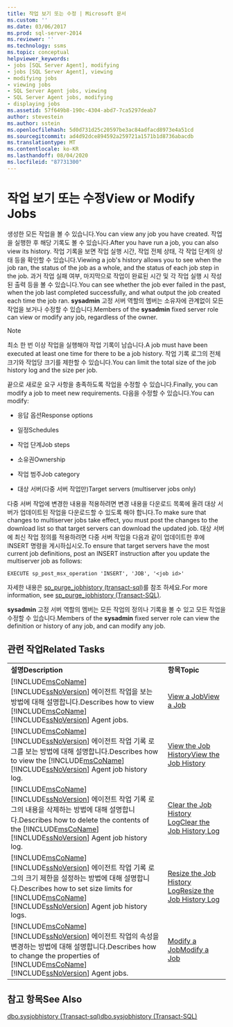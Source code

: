 ```yaml
---
title: 작업 보기 또는 수정 | Microsoft 문서
ms.custom: ''
ms.date: 03/06/2017
ms.prod: sql-server-2014
ms.reviewer: ''
ms.technology: ssms
ms.topic: conceptual
helpviewer_keywords:
- jobs [SQL Server Agent], modifying
- jobs [SQL Server Agent], viewing
- modifying jobs
- viewing jobs
- SQL Server Agent jobs, viewing
- SQL Server Agent jobs, modifying
- displaying jobs
ms.assetid: 57f649b8-190c-4304-abd7-7ca5297deab7
author: stevestein
ms.author: sstein
ms.openlocfilehash: 5d0d731d25c20597be3ac84adfacd8973e4a51cd
ms.sourcegitcommit: ad4d92dce894592a259721a1571b1d8736abacdb
ms.translationtype: MT
ms.contentlocale: ko-KR
ms.lasthandoff: 08/04/2020
ms.locfileid: "87731300"
---
```

# <a name="view-or-modify-jobs"></a><span data-ttu-id="0c3b6-102">작업 보기 또는 수정</span><span class="sxs-lookup"><span data-stu-id="0c3b6-102">View or Modify Jobs</span></span>
  <span data-ttu-id="0c3b6-103">생성한 모든 작업을 볼 수 있습니다.</span><span class="sxs-lookup"><span data-stu-id="0c3b6-103">You can view any job you have created.</span></span> <span data-ttu-id="0c3b6-104">작업을 실행한 후 해당 기록도 볼 수 있습니다.</span><span class="sxs-lookup"><span data-stu-id="0c3b6-104">After you have run a job, you can also view its history.</span></span> <span data-ttu-id="0c3b6-105">작업 기록을 보면 작업 실행 시간, 작업 전체 상태, 각 작업 단계의 상태 등을 확인할 수 있습니다.</span><span class="sxs-lookup"><span data-stu-id="0c3b6-105">Viewing a job's history allows you to see when the job ran, the status of the job as a whole, and the status of each job step in the job.</span></span> <span data-ttu-id="0c3b6-106">과거 작업 실패 여부, 마지막으로 작업이 완료된 시간 및 각 작업 실행 시 작성된 출력 등을 볼 수 있습니다.</span><span class="sxs-lookup"><span data-stu-id="0c3b6-106">You can see whether the job ever failed in the past, when the job last completed successfully, and what output the job created each time the job ran.</span></span> <span data-ttu-id="0c3b6-107">**sysadmin** 고정 서버 역할의 멤버는 소유자에 관계없이 모든 작업을 보거나 수정할 수 있습니다.</span><span class="sxs-lookup"><span data-stu-id="0c3b6-107">Members of the **sysadmin** fixed server role can view or modify any job, regardless of the owner.</span></span>  
  
> [!NOTE]  
>  <span data-ttu-id="0c3b6-108">최소 한 번 이상 작업을 실행해야 작업 기록이 남습니다.</span><span class="sxs-lookup"><span data-stu-id="0c3b6-108">A job must have been executed at least one time for there to be a job history.</span></span> <span data-ttu-id="0c3b6-109">작업 기록 로그의 전체 크기와 작업당 크기를 제한할 수 있습니다.</span><span class="sxs-lookup"><span data-stu-id="0c3b6-109">You can limit the total size of the job history log and the size per job.</span></span>  
  
 <span data-ttu-id="0c3b6-110">끝으로 새로운 요구 사항을 충족하도록 작업을 수정할 수 있습니다.</span><span class="sxs-lookup"><span data-stu-id="0c3b6-110">Finally, you can modify a job to meet new requirements.</span></span> <span data-ttu-id="0c3b6-111">다음을 수정할 수 있습니다.</span><span class="sxs-lookup"><span data-stu-id="0c3b6-111">You can modify:</span></span>  
  
-   <span data-ttu-id="0c3b6-112">응답 옵션</span><span class="sxs-lookup"><span data-stu-id="0c3b6-112">Response options</span></span>  
  
-   <span data-ttu-id="0c3b6-113">일정</span><span class="sxs-lookup"><span data-stu-id="0c3b6-113">Schedules</span></span>  
  
-   <span data-ttu-id="0c3b6-114">작업 단계</span><span class="sxs-lookup"><span data-stu-id="0c3b6-114">Job steps</span></span>  
  
-   <span data-ttu-id="0c3b6-115">소유권</span><span class="sxs-lookup"><span data-stu-id="0c3b6-115">Ownership</span></span>  
  
-   <span data-ttu-id="0c3b6-116">작업 범주</span><span class="sxs-lookup"><span data-stu-id="0c3b6-116">Job category</span></span>  
  
-   <span data-ttu-id="0c3b6-117">대상 서버(다중 서버 작업만)</span><span class="sxs-lookup"><span data-stu-id="0c3b6-117">Target servers (multiserver jobs only)</span></span>  
  
 <span data-ttu-id="0c3b6-118">다중 서버 작업에 변경한 내용을 적용하려면 변경 내용을 다운로드 목록에 올려 대상 서버가 업데이트된 작업을 다운로드할 수 있도록 해야 합니다.</span><span class="sxs-lookup"><span data-stu-id="0c3b6-118">To make sure that changes to multiserver jobs take effect, you must post the changes to the download list so that target servers can download the updated job.</span></span> <span data-ttu-id="0c3b6-119">대상 서버에 최신 작업 정의를 적용하려면 다중 서버 작업을 다음과 같이 업데이트한 후에 INSERT 명령을 게시하십시오.</span><span class="sxs-lookup"><span data-stu-id="0c3b6-119">To ensure that target servers have the most current job definitions, post an INSERT instruction after you update the multiserver job as follows:</span></span>  
  
```  
EXECUTE sp_post_msx_operation 'INSERT', 'JOB', '<job id>'  
```  
  
 <span data-ttu-id="0c3b6-120">자세한 내용은 [sp_purge_jobhistory &#40;transact-sql&#41;](/sql/relational-databases/system-stored-procedures/sp-purge-jobhistory-transact-sql)를 참조 하세요.</span><span class="sxs-lookup"><span data-stu-id="0c3b6-120">For more information, see [sp_purge_jobhistory &#40;Transact-SQL&#41;](/sql/relational-databases/system-stored-procedures/sp-purge-jobhistory-transact-sql).</span></span>  
  
 <span data-ttu-id="0c3b6-121">**sysadmin** 고정 서버 역할의 멤버는 모든 작업의 정의나 기록을 볼 수 있고 모든 작업을 수정할 수 있습니다.</span><span class="sxs-lookup"><span data-stu-id="0c3b6-121">Members of the **sysadmin** fixed server role can view the definition or history of any job, and can modify any job.</span></span>  
  
## <a name="related-tasks"></a><span data-ttu-id="0c3b6-122">관련 작업</span><span class="sxs-lookup"><span data-stu-id="0c3b6-122">Related Tasks</span></span>  
  
|||  
|-|-|  
|<span data-ttu-id="0c3b6-123">**설명**</span><span class="sxs-lookup"><span data-stu-id="0c3b6-123">**Description**</span></span>|<span data-ttu-id="0c3b6-124">**항목**</span><span class="sxs-lookup"><span data-stu-id="0c3b6-124">**Topic**</span></span>|  
|<span data-ttu-id="0c3b6-125">[!INCLUDE[msCoName](../../../includes/msconame-md.md)][!INCLUDE[ssNoVersion](../../../includes/ssnoversion-md.md)] 에이전트 작업을 보는 방법에 대해 설명합니다.</span><span class="sxs-lookup"><span data-stu-id="0c3b6-125">Describes how to view [!INCLUDE[msCoName](../../../includes/msconame-md.md)][!INCLUDE[ssNoVersion](../../../includes/ssnoversion-md.md)] Agent jobs.</span></span>|[<span data-ttu-id="0c3b6-126">View a Job</span><span class="sxs-lookup"><span data-stu-id="0c3b6-126">View a Job</span></span>](view-a-job.md)|  
|<span data-ttu-id="0c3b6-127">[!INCLUDE[msCoName](../../../includes/msconame-md.md)][!INCLUDE[ssNoVersion](../../../includes/ssnoversion-md.md)] 에이전트 작업 기록 로그를 보는 방법에 대해 설명합니다.</span><span class="sxs-lookup"><span data-stu-id="0c3b6-127">Describes how to view the [!INCLUDE[msCoName](../../../includes/msconame-md.md)][!INCLUDE[ssNoVersion](../../../includes/ssnoversion-md.md)] Agent job history log.</span></span>|[<span data-ttu-id="0c3b6-128">View the Job History</span><span class="sxs-lookup"><span data-stu-id="0c3b6-128">View the Job History</span></span>](view-the-job-history.md)|  
|<span data-ttu-id="0c3b6-129">[!INCLUDE[msCoName](../../../includes/msconame-md.md)][!INCLUDE[ssNoVersion](../../../includes/ssnoversion-md.md)] 에이전트 작업 기록 로그의 내용을 삭제하는 방법에 대해 설명합니다.</span><span class="sxs-lookup"><span data-stu-id="0c3b6-129">Describes how to delete the contents of the [!INCLUDE[msCoName](../../../includes/msconame-md.md)][!INCLUDE[ssNoVersion](../../../includes/ssnoversion-md.md)] Agent job history log.</span></span>|[<span data-ttu-id="0c3b6-130">Clear the Job History Log</span><span class="sxs-lookup"><span data-stu-id="0c3b6-130">Clear the Job History Log</span></span>](clear-the-job-history-log.md)|  
|<span data-ttu-id="0c3b6-131">[!INCLUDE[msCoName](../../../includes/msconame-md.md)][!INCLUDE[ssNoVersion](../../../includes/ssnoversion-md.md)] 에이전트 작업 기록 로그의 크기 제한을 설정하는 방법에 대해 설명합니다.</span><span class="sxs-lookup"><span data-stu-id="0c3b6-131">Describes how to set size limits for [!INCLUDE[msCoName](../../../includes/msconame-md.md)][!INCLUDE[ssNoVersion](../../../includes/ssnoversion-md.md)] Agent job history logs.</span></span>|[<span data-ttu-id="0c3b6-132">Resize the Job History Log</span><span class="sxs-lookup"><span data-stu-id="0c3b6-132">Resize the Job History Log</span></span>](resize-the-job-history-log.md)|  
|<span data-ttu-id="0c3b6-133">[!INCLUDE[msCoName](../../../includes/msconame-md.md)][!INCLUDE[ssNoVersion](../../../includes/ssnoversion-md.md)] 에이전트 작업의 속성을 변경하는 방법에 대해 설명합니다.</span><span class="sxs-lookup"><span data-stu-id="0c3b6-133">Describes how to change the properties of [!INCLUDE[msCoName](../../../includes/msconame-md.md)][!INCLUDE[ssNoVersion](../../../includes/ssnoversion-md.md)] Agent jobs.</span></span>|[<span data-ttu-id="0c3b6-134">Modify a Job</span><span class="sxs-lookup"><span data-stu-id="0c3b6-134">Modify a Job</span></span>](modify-a-job.md)|  
  
## <a name="see-also"></a><span data-ttu-id="0c3b6-135">참고 항목</span><span class="sxs-lookup"><span data-stu-id="0c3b6-135">See Also</span></span>  
 [<span data-ttu-id="0c3b6-136">dbo.sysjobhistory &#40;Transact-sql&#41;</span><span class="sxs-lookup"><span data-stu-id="0c3b6-136">dbo.sysjobhistory &#40;Transact-SQL&#41;</span></span>](/sql/relational-databases/system-tables/dbo-sysjobhistory-transact-sql)  
  
  
